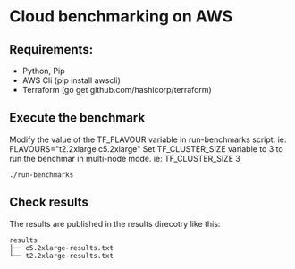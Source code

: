 
# Cloud benchmarking on AWS

## Requirements:
* Python, Pip
* AWS Cli (pip install awscli)
* Terraform (go get github.com/hashicorp/terraform)

## Execute the benchmark

Modify the value of the TF_FLAVOUR variable in run-benchmarks script. ie: FLAVOURS="t2.2xlarge c5.2xlarge"
Set TF_CLUSTER_SIZE variable to 3 to run the benchmar in multi-node mode. ie: TF_CLUSTER_SIZE 3

```
./run-benchmarks
```

## Check results

The results are published in the results direcotry like this:
```
results
├── c5.2xlarge-results.txt
└── t2.2xlarge-results.txt
```

